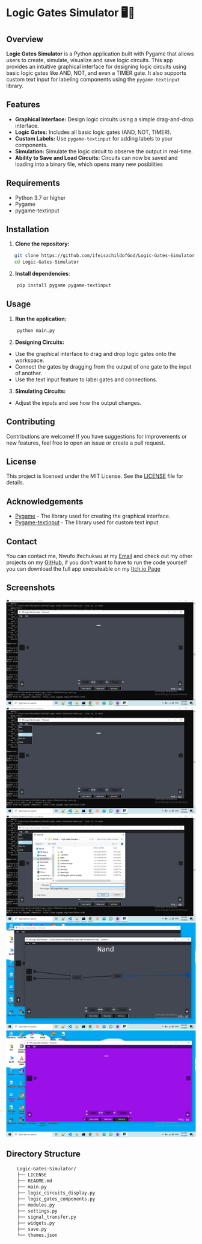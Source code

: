 # Logic Gates Simulator 🖥️🔌

## Overview

**Logic Gates Simulator** is a Python application built with Pygame that allows users to create, simulate, visualize and save logic circuits. This app provides an intuitive graphical interface for designing logic circuits using basic logic gates like AND, NOT, and even a TIMER gate. It also supports custom text input for labeling components using the `pygame-textinput` library.

## Features

- **Graphical Interface:** Design logic circuits using a simple drag-and-drop interface.
- **Logic Gates:** Includes all basic logic gates (AND, NOT, TIMER).
- **Custom Labels:** Use `pygame-textinput` for adding labels to your components.
- **Simulation:** Simulate the logic circuit to observe the output in real-time.
- **Ability to Save and Load Circuits:** Circuits can now be saved and loading into a binary file, which opens many new posiblities

## Requirements

- Python 3.7 or higher
- Pygame
- pygame-textinput

## Installation

1. **Clone the repository:**

```sh
   git clone https://github.com/ifeisachildofGod/Logic-Gates-Simulator.git
   cd Logic-Gates-Simulator
```
2. **Install dependencies**:

```sh
    pip install pygame pygame-textinput
```

## Usage

1. **Run the application:**

```sh
    python main.py
```

2. **Designing Circuits:**

- Use the graphical interface to drag and drop logic gates onto the workspace.
- Connect the gates by dragging from the output of one gate to the input of another.
- Use the text input feature to label gates and connections.

3. **Simulating Circuits:**

- Adjust the inputs and see how the output changes.

## Contributing

Contributions are welcome! If you have suggestions for improvements or new features, feel free to open an issue or create a pull request.

## License

This project is licensed under the MIT License. See the [LICENSE](LICENSE) file for details.

## Acknowledgements

- [Pygame](https://www.pygame.org) - The library used for creating the graphical interface.
- [Pygame-textinput](https://github.com/DYGV/pygame_textinput) - The library used for custom text input.

## Contact

You can contact me, Nwufo Ifechukwu at my [Email](nwufoife@gmail.com) and check out my other projects on my [GitHub](https://github.com/ifeisachildofGod), if you don't want to have to run the code yourself you can download the full app executeable on my [Itch.io Page](https://theisachildofgod.itch.io/ifes-logic-gates-simulator)

## Screenshots
!['Pictures 1'](screenshots/Screenshot1.png)
!['Pictures 2'](screenshots/Screenshot2.png)
!['Pictures 3'](screenshots/Screenshot3.png)
!['Pictures 4'](screenshots/Screenshot4.png)
!['Pictures 5'](screenshots/Screenshot5.png)

## Directory Structure

```plaintext
    Logic-Gates-Simulator/
    ├── LICENSE
    ├── README.md
    ├── main.py
    ├── logic_circuits_display.py
    ├── logic_gates_components.py
    ├── modules.py
    ├── settings.py
    ├── signal_transfer.py
    ├── widgets.py
    ├── save.py
    └── themes.json
```